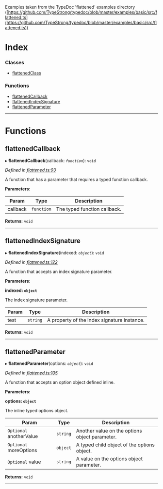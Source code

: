 

Examples taken from the TypeDoc 'flattened' examples directory ([https://github.com/TypeStrong/typedoc/blob/master/examples/basic/src/flattened.ts](https://github.com/TypeStrong/typedoc/blob/master/examples/basic/src/flattened.ts))

# Index

### Classes

* [flattenedClass](../classes/_flattened_.flattenedclass.md)

### Functions

* [flattenedCallback](_flattened_.md#flattenedcallback)
* [flattenedIndexSignature](_flattened_.md#flattenedindexsignature)
* [flattenedParameter](_flattened_.md#flattenedparameter)

---

# Functions

<a id="flattenedcallback"></a>

##  flattenedCallback

▸ **flattenedCallback**(callback: *`function`*): `void`

*Defined in [flattened.ts:93](https://github.com/tgreyjs/typedoc-plugin-markdown/blob/master/test/src/flattened.ts#L93)*

A function that has a parameter that requires a typed function callback.

**Parameters:**

| Param | Type | Description |
| ------ | ------ | ------ |
| callback | `function` |  The typed function callback. |

**Returns:** `void`

___
<a id="flattenedindexsignature"></a>

##  flattenedIndexSignature

▸ **flattenedIndexSignature**(indexed: *`object`*): `void`

*Defined in [flattened.ts:122](https://github.com/tgreyjs/typedoc-plugin-markdown/blob/master/test/src/flattened.ts#L122)*

A function that accepts an index signature parameter.

**Parameters:**

**indexed: `object`**

The index signature parameter.

| Param | Type | Description |
| ------ | ------ | ------ |
| test | `string` |  A property of the index signature instance. |

**Returns:** `void`

___
<a id="flattenedparameter"></a>

##  flattenedParameter

▸ **flattenedParameter**(options: *`object`*): `void`

*Defined in [flattened.ts:105](https://github.com/tgreyjs/typedoc-plugin-markdown/blob/master/test/src/flattened.ts#L105)*

A function that accepts an option object defined inline.

**Parameters:**

**options: `object`**

The inline typed options object.

| Param | Type | Description |
| ------ | ------ | ------ |
| `Optional` anotherValue | `string` |  Another value on the options object parameter. |
| `Optional` moreOptions | `object` |  A typed child object of the options object. |
| `Optional` value | `string` |  A value on the options object parameter. |

**Returns:** `void`

___

